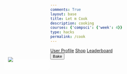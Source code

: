 ```yaml
---
comments: True
layout: base
title: Let m Cook
description: cooking
courses: {'compsci': {'week': 4}}
type: hacks
permalink: /cook
---
```

<link rel="stylesheet" href="/lmc-frontend/LMC/JS/SCSS/cook.css">
<div id="point-container">
    <img src="/lmc-frontend/images/star.png" id=star>
    <div id="points"></div>
</div>
<div id="sideNav" class="sidenav">
    <div class="container" onclick="openNav(this)">
        <div class="bar1"></div>
        <div class="bar2"></div>
        <div class="bar3"></div>
    </div>
    <div id="sideNav-content">
    <a href="#">User Profile</a>
    <a href="/lmc-frontend/lmc-shop">Shop</a>
    <a href="/lmc-frontend/data/database">Leaderboard</a>
    </div>
</div>
<div class="pan">
    <div class="insidePan">
        <div id="drop-zone-UL"></div>
        <div id="drop-zone-UR"></div>
        <div id="drop-zone-BR"></div>
        <div id="drop-zone-BL"></div> 
    </div>
</div>



<div id="bake">
    <button onclick="bake()">Bake</button>
</div>
<style>
    #points
    {
        width: 150px;
        height: 35px;
        margin-left: 20px;
        margin-top: 7px;
        background-color: rgba(255, 255, 255, 0.5);
        border-radius: 10px;
    }
    #point-container
    {
        position: absolute;
        left: 55px;
        margin-top: 30px;
        width: 50px;
        height: 50px;
    }
    #star {
        position: absolute;
        object-fit: contain;
        right: 0;
        z-index: 99; /* Ensure the star image is above other elements */
    }
<!--  -->
    .listIngredients-container .cell {
            position: relative;
            width: 200px;
            height: 100px;
            margin: 0 5px; /* Add margin between cells */
        }
    .listIngredients-container {
            display: flex;
            justify-content: center;
        }
<!--  -->
        .listIngredients-container div {
            display: flex;
            justify-content: center;
            align-items: center;
        }
<!--  -->
        .listIngredients-container img {
            max-width: 100%;
            max-height: 100%;
            position: absolute;
            top: 50%;
            left: 50%;
            transform: translate(-50%, -50%);
        }
</style>
<div class="listIngredients-container">

</div>
<script>
    const points = 0;
    const cellWidth = 200;
    const cellHeight = 100;
    const numCells = 10;
<!--  -->
    for (let i = 0; i <= numCells; i++) {
        const newCell = document.createElement("div");  
        newCell.id = `cell${i}`;
        newCell.style.position = 'absolute';
        newCell.style.width = `${cellWidth}px`;
        newCell.style.height = `${cellHeight}px`;
<!--  -->
        if (i % 2 === 0) {
            newCell.style.left = 0;
            newCell.style.marginTop = `${i * cellHeight}px`;
        } else {
            newCell.style.left = `${cellWidth}px`; // Set the left position for odd cells
            newCell.style.marginTop = `${(i - 1) * cellHeight}px`; // Adjust marginTop for odd cells
        }
<!--  -->
        const ingredientsContainer = document.querySelector(".listIngredients-container");
        ingredientsContainer.appendChild(newCell);
<!--  -->
        // Check if the cell ID is 0, 1, or 2
        if (i <= 3) {
            // Create and append image element
            const image = document.createElement("img");
            const images = ['/lmc-frontend/images/egg.png', '/lmc-frontend/images/sugar.png', '/lmc-frontend/images/flour.png','/lmc-frontend/images/food15.png'];
            image.src = images[i];
            image.draggable = true;
            image.style.objectFit = 'contain';
            if (i === 0)
            {
                image.id = 'egg';
            }
            else if (i === 1)
            {
                image.id = 'sugar';
            }
            else if (i === 2)
            {
                image.id = 'flour';
            }
            else if (i == 3)
            {
                image.id = 'glaze';
            }
            newCell.appendChild(image);
        }
    }
    function bake() {
        var containerUR = document.getElementById("drop-zone-UR");
        var containerUL = document.getElementById("drop-zone-UL");
        var containerBL = document.getElementById("drop-zone-BL");
        var containerBR = document.getElementById("drop-zone-BR");
        <!--  -->
        const ingredientsPan = [];
        <!--  -->
        // Loop through the children of each container
        for (let i = 0; i < containerUR.children.length; i++) {
            ingredientsPan.push(containerUR.children[i].getAttribute('id'));
        }
        for (let i = 0; i < containerUL.children.length; i++) {
            ingredientsPan.push(containerUL.children[i].getAttribute('id'));
        }
        for (let i = 0; i < containerBL.children.length; i++) {
            ingredientsPan.push(containerBL.children[i].getAttribute('id'));
        }
        for (let i = 0; i < containerBR.children.length; i++) {
            ingredientsPan.push(containerBR.children[i].getAttribute('id'));
        }
        <!--  -->
        console.log(ingredientsPan);
        const url = "http://127.0.0.1:8028/api/baking/";
        const options = {
            method: 'GET', // *GET, POST, PUT, DELETE, etc.
            mode: 'cors', // no-cors, *cors, same-origin
            cache: 'default', // *default, no-cache, reload, force-cache, only-if-cached
            credentials: 'include', // include, same-origin, omit
            headers: {
                'Content-Type': 'application/json',
            },
        };
         // in future, implement logic in order to have wowingredients be the list of ingredients created when button on sandbox pressed
        ingredientsPan.sort();
        console.log(ingredientsPan);
        // prepare HTML result container for new output
        const resultContainer = document.getElementById("result");
        // fetch the API
        fetch(url, options)
            // response is a RESTful "promise" on any successful fetc
            // valid response will contain JSON data
            .then(response => {
            response.json().then(data => {
                // console.log(wowingredients);
                let x = false;
                for (const row of data) {
                    if (JSON.parse(row.recpie).toString() == ingredientsPan.toString()){
                        localStorage.setItem("bakedgood", row.name);
                        console.log(row.name);
                        x = true;
                        window.location.href = "{{site.baseurl}}/bakesuccess";
                    }
                    }
                if(!x)
                {
                    console.log('failure');
                }
                })
            })
}

</script>

<script src="/lmc-frontend/LMC/JS/dragFood.js"></script>
